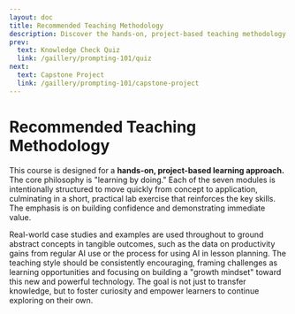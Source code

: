 ```yaml
---
layout: doc
title: Recommended Teaching Methodology
description: Discover the hands-on, project-based teaching methodology for our AI prompting course, designed to build practical skills and confidence through real-world application.
prev:
  text: Knowledge Check Quiz
  link: /gaillery/prompting-101/quiz
next:
  text: Capstone Project
  link: /gaillery/prompting-101/capstone-project
---
```


# Recommended Teaching Methodology

This course is designed for a **hands-on, project-based learning approach.** The core philosophy is "learning by doing." Each of the seven modules is intentionally structured to move quickly from concept to application, culminating in a short, practical lab exercise that reinforces the key skills. The emphasis is on building confidence and demonstrating immediate value.

Real-world case studies and examples are used throughout to ground abstract concepts in tangible outcomes, such as the data on productivity gains from regular AI use or the process for using AI in lesson planning. The teaching style should be consistently encouraging, framing challenges as learning opportunities and focusing on building a "growth mindset" toward this new and powerful technology. The goal is not just to transfer knowledge, but to foster curiosity and empower learners to continue exploring on their own.
